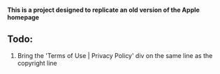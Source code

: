 #### This is a project designed to replicate an old version of the Apple homepage

## Todo:
1. Bring the 'Terms of Use | Privacy Policy' div on the same line as the copyright line
